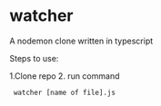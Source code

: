 # watcher
A nodemon clone written in typescript

Steps to use:

1.Clone repo
2. run command
```
 watcher [name of file].js
```
